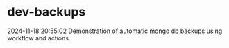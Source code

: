 # dev-backups
2024-11-18 20:55:02 Demonstration of automatic mongo db backups using workflow and actions.
